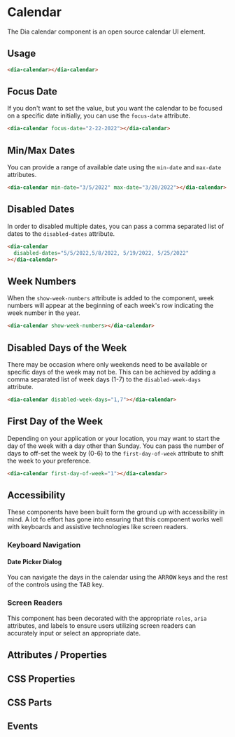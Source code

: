 # Calendar

The Dia calendar component is an open source calendar UI element.

## Usage

<dia-calendar></dia-calendar>

```html
<dia-calendar></dia-calendar>
```

## Focus Date

If you don't want to set the value, but you want the calendar to be focused on a specific date initially, you can use the `focus-date` attribute.

<dia-calendar focus-date="2-22-2022"></dia-calendar>

```html
<dia-calendar focus-date="2-22-2022"></dia-calendar>
```

## Min/Max Dates

You can provide a range of available date using the `min-date` and `max-date` attributes.

<dia-calendar min-date="3/5/2022" max-date="3/20/2022"></dia-calendar>

```html
<dia-calendar min-date="3/5/2022" max-date="3/20/2022"></dia-calendar>
```

## Disabled Dates

In order to disabled multiple dates, you can pass a comma separated list of dates to the `disabled-dates` attribute.

<dia-calendar disabled-dates="5/5/2022,5/8/2022, 5/19/2022, 5/25/2022"></dia-calendar>

```html
<dia-calendar
  disabled-dates="5/5/2022,5/8/2022, 5/19/2022, 5/25/2022"
></dia-calendar>
```

## Week Numbers

When the `show-week-numbers` attribute is added to the component, week numbers will appear at the beginning of each week's row indicating the week number in the year.

<dia-calendar show-week-numbers></dia-calendar>

```html
<dia-calendar show-week-numbers></dia-calendar>
```

## Disabled Days of the Week

There may be occasion where only weekends need to be available or specific days of the week may not be. This can be achieved by adding a comma separated list of week days (1-7) to the `disabled-week-days` attribute.

<dia-calendar disabled-week-days="1,7"></dia-calendar>

```html
<dia-calendar disabled-week-days="1,7"></dia-calendar>
```

## First Day of the Week

Depending on your application or your location, you may want to start the day of the week with a day other than Sunday. You can pass the number of days to off-set the week by (0-6) to the `first-day-of-week` attribute to shift the week to your preference.

<dia-calendar first-day-of-week="1"></dia-calendar>

```html
<dia-calendar first-day-of-week="1"></dia-calendar>
```

## Accessibility

These components have been built form the ground up with accessibility in mind. A lot fo effort has gone into ensuring that this component works well with keyboards and assistive technologies like screen readers.

### Keyboard Navigation

#### Date Picker Dialog

You can navigate the days in the calendar using the <kbd>ARROW</kbd> keys and the rest of the controls using the <kbd>TAB</kbd> key.

### Screen Readers

This component has been decorated with the appropriate `roles`, `aria` attributes, and labels to ensure users utilizing screen readers can accurately input or select an appropriate date.

## Attributes / Properties

<attribute-docs tag="dia-calendar" />

## CSS Properties

<css-prop-docs tag="dia-calendar" />

## CSS Parts

<css-parts-docs tag="dia-calendar" />

## Events

<events-docs tag="dia-calendar" />
